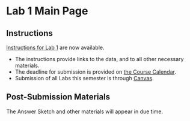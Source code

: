 # Lab 1 Main Page

## Instructions

[Instructions for Lab 1](https://github.com/THOMASELOVE/500-2021/blob/master/labs/lab1/lab1_instructions.md) are now available.

- The instructions provide links to the data, and to all other necessary materials.
- The deadline for submission is provided on [the Course Calendar](https://thomaselove.github.io/500/calendar.html).
- Submission of all Labs this semester is through [Canvas](https://canvas.case.edu/).

## Post-Submission Materials

The Answer Sketch and other materials will appear in due time.

